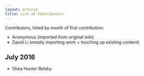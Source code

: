 ```yaml
---
layout: article
title: List of Contributors
---
```


Contributors, listed by month of first contribution:

- Anonymous (imported from original wiki)
- David Li (mostly importing work + touching up existing content)

## July 2016

- Shea Hunter Belsky
